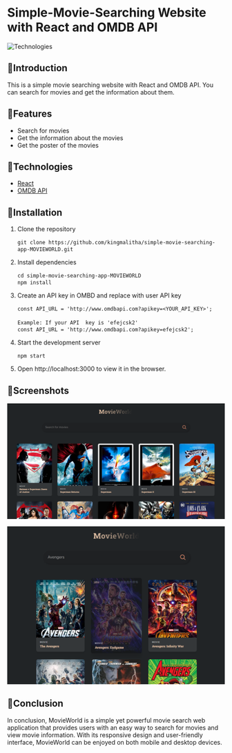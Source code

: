 # Simple-Movie-Searching Website with React and OMDB API

![Technologies](https://skillicons.dev/icons?i=react,git)

## 🔰Introduction

<p>
This is a simple movie searching website with React and OMDB API. You can search for movies and get the information about them.
</p>

## 🔰Features

- Search for movies
- Get the information about the movies
- Get the poster of the movies

## 🔰Technologies

- [React](https://reactjs.org/docs/getting-started.html)
- [OMDB API](https://www.omdbapi.com/apikey.aspx)

## 🔰Installation

<ol>
  <li>Clone the repository</li>

```
git clone https://github.com/kingmalitha/simple-movie-searching-app-MOVIEWORLD.git
```

  <li>Install dependencies</li>

```
cd simple-movie-searching-app-MOVIEWORLD
npm install
```

  <li>Create an API key in OMBD and replace with user API key</li>

```
const API_URL = 'http://www.omdbapi.com?apikey=<YOUR_API_KEY>';

Example: If your API  key is 'efejcsk2'
const API_URL = 'http://www.omdbapi.com?apikey=efejcsk2';
```

  <li>Start the development server</li>

```
npm start
```

  <li>Open http://localhost:3000 to view it in the browser.</li>

</ol>

## 🔰Screenshots

![Screenshot (1)](Screenshot1.png)

![Screenshot (2)](Screenshot2.png)

## 🔰Conclusion

<p>
In conclusion, MovieWorld is a simple yet powerful movie search web application that provides users with an easy way to search for movies and view movie information. With its responsive design and user-friendly interface, MovieWorld can be enjoyed on both mobile and desktop devices. 
</p>
